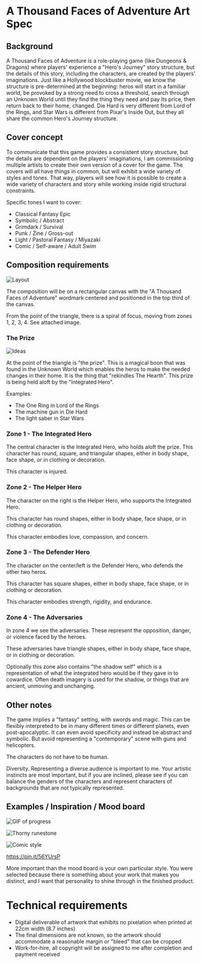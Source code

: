 # A Thousand Faces of Adventure Art Spec


## Background

A Thousand Faces of Adventure is a role-playing game
(like Dungeons & Dragons) where players' experience a "Hero's Journey" story
structure, but the details of this story, including the characters, are
created by the players' imaginations. Just like a Hollywood blockbuster movie,
we know the structure is pre-determined at the beginning: heros will start
in a familiar world, be provoked by a strong need to cross a threshold,
search through an Unknown World until they find the thing they need and pay
its price, then return back to their home, changed. Die Hard is very
different from Lord of the Rings, and Star Wars is different from Pixar's
Inside Out, but they all share the common Hero's Journey structure.

## Cover concept

To communicate that this game provides a consistent story structure, but
the details are dependent on the players' imaginations, I am commissioning
multiple artists to create their own version of a cover for the game. The
covers will all have things in common, but will exhibit a wide variety of
styles and tones. That way, players will see how it is possible to create
a wide variety of characters and story while working inside rigid
structural constraints.

Specific tones I want to cover:

 * Classical Fantasy Epic
 * Symbolic / Abstract
 * Grimdark / Survival
 * Punk / Zine / Gross-out
 * Light / Pastoral Fantasy / Miyazaki
 * Comic / Self-aware / Adult Swim

## Composition requirements

![Layout](layout.png)

The composition will be on a rectangular canvas with the "A Thousand Faces
of Adventure" wordmark centered and positioned in the top third of the
canvas.

From the point of the triangle, there is a spiral of focus, moving from
zones 1, 2, 3, 4. See attached image.

### The Prize

![Ideas](ideas.png)

At the point of the triangle is "the prize". This is a magical
boon that was found in the Unknown World which enables the heros to make
the needed changes in their home. It is the thing that "rekindles The
Hearth". This prize is being held aloft by the "Integrated Hero".

Examples:

 * The One Ring in Lord of the Rings
 * The machine gun in Die Hard
 * The light saber in Star Wars

### Zone 1 - The Integrated Hero

The central character is the Integrated Hero, who holds aloft the prize.
This character has round, square, and triangular shapes, either in body
shape, face shape, or in clothing or decoration.

This character is injured.


### Zone 2 - The Helper Hero

The character on the right is the Helper Hero, who supports the Integrated
Hero.

This character has round shapes, either in body shape, face shape, or
in clothing or decoration.

This character embodies love, compassion, and concern.


### Zone 3 - The Defender Hero

The character on the center/left is the Defender Hero, who defends the
other two heros.

This character has square shapes, either in body shape, face shape, or
in clothing or decoration.

This character embodies strength, rigidity, and endurance.


### Zone 4 - The Adversaries

In zone 4 we see the adversaries. These represent the opposition, danger,
or violence faced by the heroes.

These adversaries have triangle shapes, either in body shape, face shape, or
in clothing or decoration.

Optionally this zone also contains "the shadow self" which is a representation
of what the integrated hero would be if they gave in to cowardice. Often
death imagery is used for the shadow, or things that are ancient, unmoving and
unchanging.


## Other notes

The game implies a "fantasy" setting, with swords and magic.  This can be
flexibly interpreted to be in many different times or different planets, even
post-apocalyptic. It can even avoid specificity and instead be abstract and
symbolic. But avoid representing a "contemporary" scene with guns and
helicopters.

The characters do not have to be human.

Diversity. Representing a diverse audience is important to me. Your artistic
instincts are most important, but if you are inclined, please see if you can
balance the genders of the characters and represent characters of backgrounds
that are not typically represented.

## Examples / Inspiration / Mood board

![GIF of progress](JeremyAdams_1kfa_600.gif)

![Thorny runestone](kstramat.png)

![Comic style](brandon.jpg)

https://pin.it/56YUrsP

More important than the mood board is your own particular style. You were
selected because there is something about your work that makes you distinct,
and I want that personality to shine through in the finished product.


# Technical requirements

 * Digital deliverable of artwork that exhibits no pixelation when printed
   at 22cm width (8.7 inches)
 * The final dimensions are not known, so the artwork should accommodate a
   reasonable margin or "bleed" that can be cropped
 * Work-for-hire, all copyright will be assigned to me after completion
   and payment received




